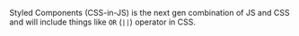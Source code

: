 Styled Components (CSS-in-JS) is the next gen combination of JS and CSS and will include things like `OR` (`||`) operator in CSS.
